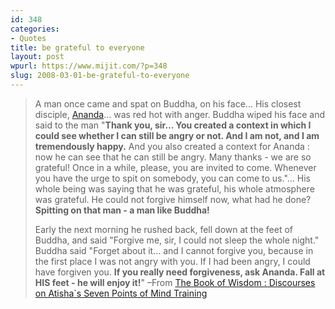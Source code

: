 ```yaml
---
id: 348
categories:
- Quotes
title: be grateful to everyone
layout: post
wpurl: https://www.mijit.com/?p=348
slug: 2008-03-01-be-grateful-to-everyone
---
```

<blockquote>A man once came and spat on Buddha, on his face... His closest disciple, <a href="https://lojongmindtraining.com/glossary.aspx#ananda">Ananda</a>... was red hot with anger. Buddha wiped his face and said to the man "<strong>Thank you, sir... You created a context in which I could see whether I can still be angry or not. And I am not, and I am tremendously happy.</strong> And you also created a context for Ananda : now he can see that he can still be angry. Many thanks - we are so grateful! Once in a while, please, you are invited to come. Whenever you have the urge to spit on somebody, you can come to us."... His whole being was saying that he was grateful, his whole atmosphere was grateful. He could not forgive himself now, what had he done? <strong>Spitting on that man - a man like Buddha!</strong>

Early the next morning he rushed back, fell down at the feet of Buddha, and said "Forgive me, sir, I could not sleep the whole night." Buddha said "Forget about it... and I cannot forgive you, because in the first place I was not angry with you. If I had been angry, I could have forgiven you. <strong>If you really need forgiveness, ask Ananda. Fall at HIS feet - he will enjoy it!</strong>"
–From <a href="https://www.amazon.com/exec/obidos/ASIN/3893381171/ref=nosim/mijitcom">The Book of Wisdom : Discourses on Atisha`s Seven Points of Mind Training</a></blockquote>
